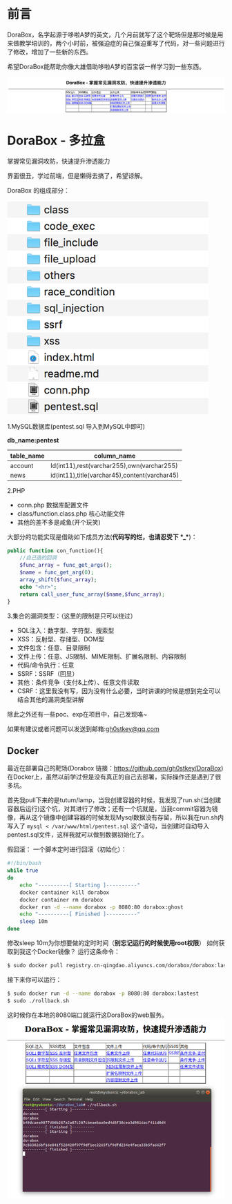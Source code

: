 # 前言

DoraBox，名字起源于哆啦A梦的英文，几个月前就写了这个靶场但是那时候是用来做教学培训的，两个小时前，被强迫症的自己强迫重写了代码，对一些问题进行了修改，增加了一些新的东西。

希望DoraBox能帮助你像大雄借助哆啦A梦的百宝袋一样学习到一些东西。

![dorabox](./img/dorabox.png)

# DoraBox - 多拉盒

掌握常见漏洞攻防，快速提升渗透能力

界面很丑，学过前端，但是懒得去搞了，希望谅解。

DoraBox 的组成部分：

![dorabox](./img/0.png)

1.MySQL数据库(pentest.sql 导入到MySQL中即可)

**db_name:pentest**

| table_name | column_name                              |
| ---------- | ---------------------------------------- |
| account    | Id(int11),rest(varchar255),own(varchar255) |
| news       | id(int11),title(varchar45),content(varchar45) |

2.PHP

- conn.php 数据库配置文件
- class/function.class.php 核心功能文件
- 其他的差不多是咸鱼(开个玩笑)

大部分的功能实现是借助如下成员方法(**代码写的烂，也请忍受下 \*_\***)：

```php
public function con_function(){
	//自己造的回调
	$func_array = func_get_args();
	$name = func_get_arg(0);
	array_shift($func_array);
	echo "<hr>";
	return call_user_func_array($name,$func_array);
}
```



3.集合的漏洞类型：（这里的限制是只可以绕过）

- SQL注入：数字型、字符型、搜索型
- XSS：反射型、存储型、DOM型
- 文件包含：任意、目录限制
- 文件上传：任意、JS限制、MIME限制、扩展名限制、内容限制
- 代码/命令执行：任意
- SSRF：SSRF（回显）
- 其他：条件竞争（支付&上传）、任意文件读取
- CSRF：这里我没有写，因为没有什么必要，当时讲课的时候是想到完全可以结合其他的漏洞类型讲解

除此之外还有一些poc、exp在项目中，自己发现咯~

如果有建议或者问题可以发送到邮箱:gh0stkey@qq.com

## Docker
最近在部署自己的靶场(Dorabox 链接：https://github.com/gh0stkey/DoraBox) 在Docker上，虽然以前学过但是没有真正的自己去部署，实际操作还是遇到了很多坑。

首先我pull下来的是tutum/lamp，当我创建容器的时候，我发现了run.sh(当创建容器后运行)这个坑，对其进行了修改；还有一个坑就是，当我commit容器为镜像，再从这个镜像中创建容器的时候发现Mysql数据没有存留，所以我在run.sh内写入了 `mysql < /var/www/html/pentest.sql` 这个语句，当创建时自动导入pentest.sql文件，这样我就可以做到数据初始化了。

假回滚：
一个脚本定时进行回滚（初始化）：
```bash
#!/bin/bash
while true
do
	echo "----------[ Starting ]----------"
	docker container kill dorabox
	docker container rm dorabox
	docker run -d --name dorabox -p 8080:80 dorabox:ghost
	echo "----------[ Finished ]----------"
	sleep 10m
done
```
修改sleep 10m为你想要做的定时时间（**别忘记运行的时候使用root权限**）
如何获取到我这个Docker镜像？
运行这条命令：
```bash
$ sudo docker pull registry.cn-qingdao.aliyuncs.com/dorabox/dorabox:lastest
```
接下来你可以运行：
```bash
$ sudo docker run -d --name dorabox -p 8080:80 dorabox:lastest
$ sudo ./rollback.sh
```
这时候你在本地的8080端口就运行这DoraBox的web服务。
![dorabox](./image.png)
